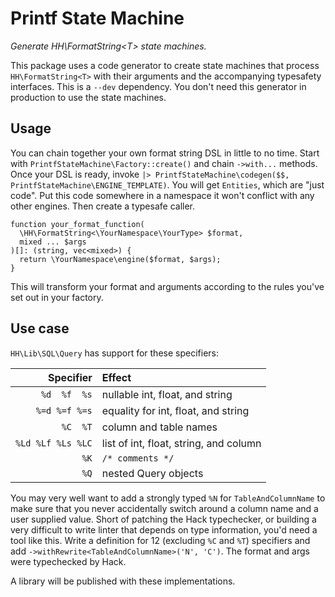 # Printf State Machine

_Generate HH\\FormatString&lt;T&gt; state machines._

This package uses a code generator to create state machines that process
`HH\FormatString<T>` with their arguments and the accompanying typesafety
interfaces. This is a `--dev` dependency. You don't need this generator in
production to use the state machines.

## Usage

You can chain together your own format string DSL in little to no time.
Start with `PrintfStateMachine\Factory::create()` and chain `->with...` methods.
Once your DSL is ready, invoke
`|> PrintfStateMachine\codegen($$, PrintfStateMachine\ENGINE_TEMPLATE)`. You will
get `Entities`, which are "just code". Put this code somewhere in a namespace
it won't conflict with any other engines. Then create a typesafe caller.

```HACK
function your_format_function(
  \HH\FormatString<\YourNamespace\YourType> $format,
  mixed ... $args
)[]: (string, vec<mixed>) {
  return \YourNamespace\engine($format, $args);
}
```

This will transform your format and arguments according to the rules you've set
out in your factory.

## Use case

`HH\Lib\SQL\Query` has support for these specifiers:

| Specifier         | Effect                                 |
| ----------------: | :--------------------------------------|
| `%d  %f  %s`      | nullable int, float, and string        |
| `%=d %=f %=s`     | equality for int, float, and string    |
| `%C  %T`          | column and table names                 |
| `%Ld %Lf %Ls %LC` | list of int, float, string, and column |
| `%K`              | `/* comments */`                       |
| `%Q`              | nested Query objects                   |

You may very well want to add a strongly typed `%N` for `TableAndColumnName`
to make sure that you never accidentally switch around a column name and a
user supplied value. Short of patching the Hack typechecker, or building a
very difficult to write linter that depends on type information, you'd need
a tool like this. Write a definition for 12 (excluding `%C` and `%T`) specifiers
and add `->withRewrite<TableAndColumnName>('N', 'C')`. The format and args were
typechecked by Hack.

A library will be published with these implementations.
